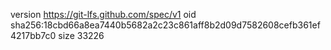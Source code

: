 version https://git-lfs.github.com/spec/v1
oid sha256:18cbd66a8ea7440b5682a2c23c861aff8b2d09d7582608cefb361ef4217bb7c0
size 33226
